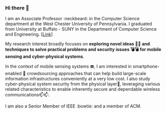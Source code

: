 ### Hi there 👋

I am an Associate Professor :neckbeard: in the Computer Science department at the West Chester University of Pennsylvania. I graduated from University at Buffalo - SUNY in the Department of Computer Science and Engineering. [[Link](https://darlingtree.com/)]

My research interest broadly focuses on **exploring novel ideas :crystal_ball::crystal_ball: and techniques to solve practical problems and security issues :bomb::bomb: for mobile sensing and cyber-physical systems**. 

In the context of mobile sensing systems :telephone:, I am interested in smartphone-enabled :iphone: crowdsourcing approaches that can help build large-scale information infrastructures conveniently at a very low cost. I also study cyber-physical system security from the physical layer:electric_plug:, leveraging various related characteristics to enable inherently secure and dependable wireless communications:mailbox::mailbox:. 

I am also a Senior Member of IEEE :bowtie: and a member of ACM.


<!--
**quake0day/quake0day** is a ✨ _special_ ✨ repository because its `README.md` (this file) appears on your GitHub profile.

Here are some ideas to get you started:

- 🔭 I’m currently working on ...
- 🌱 I’m currently learning ...
- 👯 I’m looking to collaborate on ...
- 🤔 I’m looking for help with ...
- 💬 Ask me about ...
- 📫 How to reach me: ...
- 😄 Pronouns: ...
- ⚡ Fun fact: ...
-->
